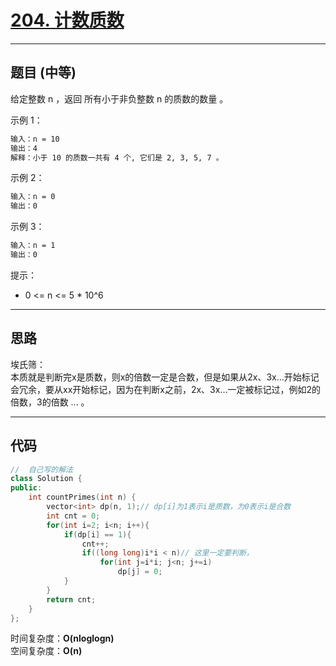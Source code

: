 # [204. 计数质数](https://leetcode.cn/problems/count-primes/description/)

---

## 题目 (中等)

给定整数 n ，返回 所有小于非负整数 n 的质数的数量 。  

示例 1：  

```markdown
输入：n = 10
输出：4
解释：小于 10 的质数一共有 4 个, 它们是 2, 3, 5, 7 。
```

示例 2：  

```markdown
输入：n = 0
输出：0
```

示例 3：  

```markdown
输入：n = 1
输出：0
```

提示：  

- 0 <= n <= 5 * 10^6

---

## 思路

埃氏筛：  
本质就是判断完x是质数，则x的倍数一定是合数，但是如果从2x、3x…开始标记会冗余，要从xx开始标记，因为在判断x之前，2x、3x…一定被标记过，例如2的倍数，3的倍数 ... 。

---

## 代码

```C++
//  自己写的解法
class Solution {
public:
    int countPrimes(int n) {
        vector<int> dp(n, 1);// dp[i]为1表示i是质数，为0表示i是合数
        int cnt = 0;
        for(int i=2; i<n; i++){
            if(dp[i] == 1){
                cnt++;
                if((long long)i*i < n)// 这里一定要判断，
                    for(int j=i*i; j<n; j+=i)
                        dp[j] = 0;
            }
        }
        return cnt;
    }
};
```

时间复杂度：**O(nloglogn)**  
空间复杂度：**O(n)**
